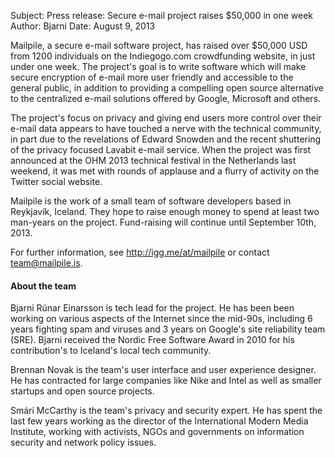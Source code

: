 Subject: Press release: Secure e-mail project raises $50,000 in one week
Author: Bjarni
Date: August 9, 2013

Mailpile, a secure e-mail software project, has raised over $50,000 USD
from 1200 individuals on the Indiegogo.com crowdfunding website, in just
under one week. The project's goal is to write software which will make
secure encryption of e-mail more user friendly and accessible to the
general public, in addition to providing a compelling open source
alternative to the centralized e-mail solutions offered by Google,
Microsoft and others.

The project's focus on privacy and giving end users more control over
their e-mail data appears to have touched a nerve with the technical
community, in part due to the revelations of Edward Snowden and the
recent shuttering of the privacy focused Lavabit e-mail service. When
the project was first announced at the OHM 2013 technical festival in the
Netherlands last weekend, it was met with rounds of applause and a flurry
of activity on the Twitter social website.

Mailpile is the work of a small team of software developers based in
Reykjavík, Iceland. They hope to raise enough money to spend at least
two man-years on the project. Fund-raising will continue until September
10th, 2013.

For further information, see <http://igg.me/at/mailpile> or contact
<team@mailpile.is>.


#### About the team

Bjarni Rúnar Einarsson is tech lead for the project. He has been been
working on various aspects of the Internet since the mid-90s, including 6 years
fighting spam and viruses and 3 years on Google's site reliability team (SRE).
Bjarni received the Nordic Free Software Award in 2010 for his contribution's
to Iceland's local tech community.

Brennan Novak is the team's user interface and user experience designer.
He has contracted for large companies like Nike and Intel as well as
smaller startups and open source projects.

Smári McCarthy is the team's privacy and security expert. He has spent
the last few years working as the director of the International Modern
Media Institute, working with activists, NGOs and governments on
information security and network policy issues.

